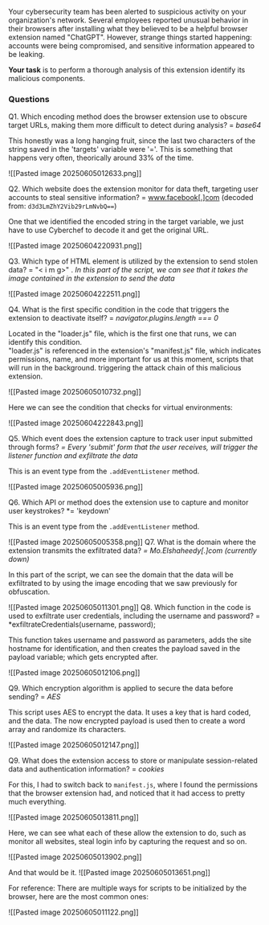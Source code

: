 Your cybersecurity team has been alerted to suspicious activity on your organization's network. Several employees reported unusual behavior in their browsers after installing what they believed to be a helpful browser extension named "ChatGPT". However, strange things started happening: accounts were being compromised, and sensitive information appeared to be leaking.

**Your task** is to perform a thorough analysis of this extension identify its malicious components.

### Questions

Q1. Which encoding method does the browser extension use to obscure target URLs, making them more difficult to detect during analysis?
= *base64*

This honestly was a long hanging fruit, since the last two characters of the string saved in the 'targets' variable were '='. This is something that happens very often, theorically around 33% of the time.

![[Pasted image 20250605012633.png]]


Q2. Which website does the extension monitor for data theft, targeting user accounts to steal sensitive information?
= www.facebook[.]com (decoded from: `d3d3LmZhY2Vib29rLmNvbQ==`)

One that we identified the encoded string in the target variable, we just have to use Cyberchef to decode it and get the original URL.

![[Pasted image 20250604220931.png]]

Q3. Which type of HTML element is utilized by the extension to send stolen data?
= "<img>< i m g>" . *In this part of the script, we can see that it takes the image contained in the extension to send the data*

![[Pasted image 20250604222511.png]]

Q4. What is the first specific condition in the code that triggers the extension to deactivate itself?
= *navigator.plugins.length === 0*

Located in the "loader.js" file, which is the first one that runs, we can identify this condition.  
"loader.js" is referenced in the extension's "manifest.js" file, which indicates permissions, name, and more important for us at this moment, scripts that will run in the background. triggering the attack chain of this malicious extension.

![[Pasted image 20250605010732.png]]

Here we can see the condition that checks for virtual environments:

![[Pasted image 20250604222843.png]]

Q5. Which event does the extension capture to track user input submitted through forms?
*= Every 'submit' form that the user receives, will trigger the listener function and exfiltrate the data*

This is an event type from the `.addEventListener` method.

![[Pasted image 20250605005936.png]]

Q6. Which API or method does the extension use to capture and monitor user keystrokes?
*= 'keydown' 

This is an event type from the `.addEventListener` method.

![[Pasted image 20250605005358.png]]
Q7. What is the domain where the extension transmits the exfiltrated data?
*= Mo.Elshaheedy[.]com (currently down)*

In this part of the script, we can see the domain that the data will be exfiltrated to by using the image encoding that we saw previously for obfuscation.

![[Pasted image 20250605011301.png]]
Q8. Which function in the code is used to exfiltrate user credentials, including the username and password?
= *exfiltrateCredentials(username, password);

This function takes username and password as parameters, adds the site hostname for identification, and then creates the payload saved in the payload variable; which gets encrypted after.

![[Pasted image 20250605012106.png]]


Q9. Which encryption algorithm is applied to secure the data before sending?
= *AES*

This script uses AES to encrypt the data. It uses a key that is hard coded, and the data. The now encrypted payload is used then to create a word array and randomize its characters.

![[Pasted image 20250605012147.png]]

Q9. What does the extension access to store or manipulate session-related data and authentication information?
= *cookies*

For this, I had to switch back to `manifest.js`, where I found the permissions that the browser extension had, and noticed that it had access to pretty much everything.

![[Pasted image 20250605013811.png]]

Here, we can see what each of these allow the extension to do, such as monitor all websites, steal login info by capturing the request and so on.

![[Pasted image 20250605013902.png]]


And that would be it.
![[Pasted image 20250605013651.png]]

For reference:
There are multiple ways for scripts to be initialized by the browser, here are the most common ones:

![[Pasted image 20250605011122.png]]
